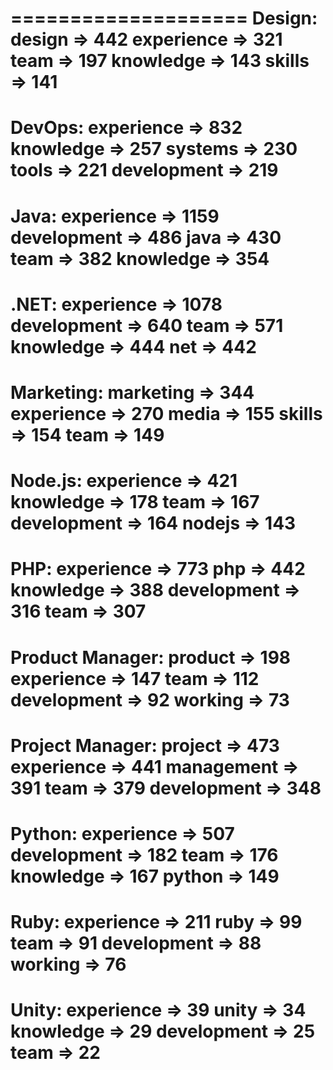 ====================
Design:
design => 442
experience => 321
team => 197
knowledge => 143
skills => 141
====================
DevOps:
experience => 832
knowledge => 257
systems => 230
tools => 221
development => 219
====================
Java:
experience => 1159
development => 486
java => 430
team => 382
knowledge => 354
====================
.NET:
experience => 1078
development => 640
team => 571
knowledge => 444
net => 442
====================
Marketing:
marketing => 344
experience => 270
media => 155
skills => 154
team => 149
====================
Node.js:
experience => 421
knowledge => 178
team => 167
development => 164
nodejs => 143
====================
PHP:
experience => 773
php => 442
knowledge => 388
development => 316
team => 307
====================
Product Manager:
product => 198
experience => 147
team => 112
development => 92
working => 73
====================
Project Manager:
project => 473
experience => 441
management => 391
team => 379
development => 348
====================
Python: 
experience => 507
development => 182
team => 176
knowledge => 167
python => 149
====================
Ruby:
experience => 211
ruby => 99
team => 91
development => 88
working => 76
====================
Unity:
experience => 39
unity => 34
knowledge => 29
development => 25
team => 22
====================
